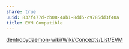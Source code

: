 ```yaml
---
share: true
uuid: 837f477d-cb08-4ab1-8dd5-c9785dd3f40a
title: EVM Compatible
---
```

[dentropydaemon-wiki/Wiki/Concepts/List/EVM](/dentropydaemon-wiki/Wiki/Concepts/List/EVM)